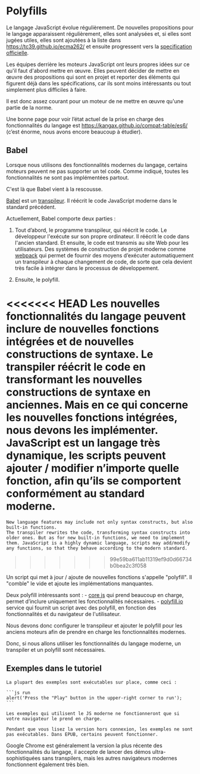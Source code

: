 
# Polyfills

Le langage JavaScript évolue régulièrement. De nouvelles propositions pour le langage apparaissent régulièrement, elles sont analysées et, si elles sont jugées utiles, elles sont ajoutées à la liste dans <https://tc39.github.io/ecma262/> et ensuite progressent vers la [specification officielle](http://www.ecma-international.org/publications/standards/Ecma-262.htm).

Les équipes derrière les moteurs JavaScript ont leurs propres idées sur ce qu'il faut d'abord mettre en œuvre. Elles peuvent décider de mettre en œuvre des propositions qui sont en projet et reporter des éléments qui figurent déjà dans les spécifications, car ils sont moins intéressants ou tout simplement plus difficiles à faire.

Il est donc assez courant pour un moteur de ne mettre en œuvre qu'une partie de la norme.

Une bonne page pour voir l’état actuel de la prise en charge des fonctionnalités du langage est <https://kangax.github.io/compat-table/es6/> (c’est énorme, nous avons encore beaucoup à étudier).

## Babel

Lorsque nous utilisons des fonctionnalités modernes du langage, certains moteurs peuvent ne pas supporter un tel code. Comme indiqué, toutes les fonctionnalités ne sont pas implémentées partout.

C'est là que Babel vient à la rescousse.

[Babel](https://babeljs.io) est un [transpileur](https://fr.wikipedia.org/wiki/Compilateur_source_%C3%A0_source). Il réécrit le code JavaScript moderne dans le standard précédent.

Actuellement, Babel comporte deux parties :

1. Tout d’abord, le programme transpileur, qui réécrit le code. Le développeur l'exécute sur son propre ordinateur. Il réécrit le code dans l'ancien standard. Et ensuite, le code est transmis au site Web pour les utilisateurs. Des systèmes de construction de projet moderne comme [webpack](http://webpack.github.io/) qui permet de fournir des moyens d’exécuter automatiquement un transpileur à chaque changement de code, de sorte que cela devient très facile à intégrer dans le processus de développement.

2. Ensuite, le polyfill.

<<<<<<< HEAD
Les nouvelles fonctionnalités du langage peuvent inclure de nouvelles fonctions intégrées et de nouvelles constructions de syntaxe. Le transpiler réécrit le code en transformant les nouvelles constructions de syntaxe en anciennes. Mais en ce qui concerne les nouvelles fonctions intégrées, nous devons les implémenter. JavaScript est un langage très dynamique, les scripts peuvent ajouter / modifier n’importe quelle fonction, afin qu’ils se comportent conformément au standard moderne.
=======
    New language features may include not only syntax constructs, but also built-in functions.
    The transpiler rewrites the code, transforming syntax constructs into older ones. But as for new built-in functions, we need to implement them. JavaScript is a highly dynamic language, scripts may add/modify any functions, so that they behave according to the modern standard.
>>>>>>> 99e59ba611ab11319ef9d0d66734b0bea2c3f058

  Un script qui met à jour / ajoute de nouvelles fonctions s'appelle "polyfill". Il "comble" le vide et ajoute les implémentations manquantes.

Deux polyfill intéressants sont :
    - [core js](https://github.com/zloirock/core-js) qui prend beaucoup en charge, permet d’inclure uniquement les fonctionnalités nécessaires.
    - [polyfill.io](http://polyfill.io) service qui fournit un script avec des polyfill, en fonction des fonctionnalités et du navigateur de l'utilisateur.

Nous devons donc configurer le transpileur et ajouter le polyfill pour les anciens moteurs afin de prendre en charge les fonctionnalités modernes.

Donc, si nous allons utiliser les fonctionnalités du langage moderne, un transpiler et un polyfill sont nécessaires.

## Exemples dans le tutoriel


````online
La plupart des exemples sont exécutables sur place, comme ceci :

```js run
alert('Press the "Play" button in the upper-right corner to run');
```

Les exemples qui utilisent le JS moderne ne fonctionneront que si votre navigateur le prend en charge.
````

```offline
Pendant que vous lisez la version hors connexion, les exemples ne sont pas exécutables. Dans EPUB, certains peuvent fonctionner.
```

Google Chrome est généralement la version la plus récente des fonctionnalités du langage, il accepte de lancer des démos ultra-sophistiquées sans transpilers, mais les autres navigateurs modernes fonctionnent également très bien.


